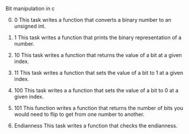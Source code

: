 Bit manipulation in c

0. 0
This task writes a function that converts a binary number to an unsigned int.

1. 1
This task writes a function that prints the binary representation of a number.

2. 10
This task writes a function that returns the value of a bit at a given index.

3. 11
This task writes a function that sets the value of a bit to 1 at a given index.

4. 100
This task writes a a function that sets the value of a bit to 0 at a given index.

5. 101
This function writes a function that returns the number of bits you would need to flip to get from one number to another.

6. Endianness
This task writes a function that checks the endianness.
